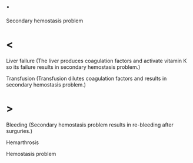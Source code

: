 # .

Secondary hemostasis problem

# <

Liver failure (The liver produces coagulation factors and activate vitamin K so its failure results in secondary hemostasis problem.)

Transfusion (Transfusion dilutes coagulation factors and results in secondary hemostasis problem.)

# >

Bleeding (Secondary hemostasis problem results in re-bleeding after surguries.)

Hemarthrosis

Hemostasis problem
